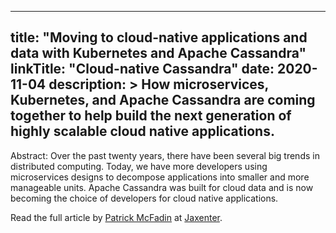 
---
title: "Moving to cloud-native applications and data with Kubernetes and Apache Cassandra"
linkTitle: "Cloud-native Cassandra"
date: 2020-11-04
description: >
  How microservices, Kubernetes, and Apache Cassandra are coming together to help build the next generation of highly scalable cloud native applications.
---

Abstract: Over the past twenty years, there have been several big trends in distributed computing. Today, we have more developers using microservices designs to decompose applications into smaller and more manageable units. Apache Cassandra was built for cloud data and is now becoming the choice of developers for cloud native applications.

Read the full article by [Patrick McFadin](https://twitter.com/patrickmcfadin) at [Jaxenter](https://jaxenter.com/cloud-native-cassandra-172909.html).

